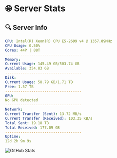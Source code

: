 # 🌐 Server Stats
## 🔍 Server Info
```yaml
CPU: Intel(R) Xeon(R) CPU E5-2699 v4 @ 1357.89MHz
CPU Usage: 0.50%
Cores: 44P | 88T
-----------------------------------
Memory:
Current Usage: 145.49 GB/503.74 GB
Available: 354.83 GB
-----------------------------------
Disk:
Current Usage: 58.79 GB/1.71 TB
Free: 1.57 TB
-----------------------------------
GPU:
No GPU detected
-----------------------------------
Network:
Current Transfer (Sent): 13.72 MB/s
Current Transfer (Received): 103.35 KB/s
Total Sent: 19.18 TB
Total Received: 177.09 GB
-----------------------------------
Uptime:
12d 2h 9m 9s
```
![GitHub Stats](https://img.shields.io/badge/Updated-2025-03-19_23:31:58-blue)